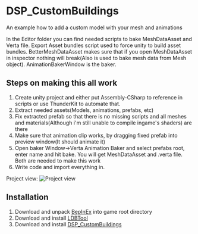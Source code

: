 # DSP_CustomBuildings
An example how to add a custom model with your mesh and animations

In the Editor folder you can find needed scripts to bake MeshDataAsset and Verta file. 
Export Asset bundles script used to force unity to build asset bundles. 
BetterMeshDataAsset makes sure that if you open MeshDataAsset in inspector nothing will break(Also is used to bake mesh data from Mesh object). 
AnimationBakerWindow is the baker.

## Steps on making this all work
1. Create unity project and either put Assembly-CSharp to reference in scripts or use ThunderKit to automate that.
2. Extract needed assets(Models, animations, prefabs, etc)
3. Fix extracted prefab so that there is no missing scripts and all meshes and materials(Although i'm still unable to compile ingame's shaders) are there
4. Make sure that animation clip works, by dragging fixed prefab into preview window(It should animate it)
5. Open baker Window->Verta Animation Baker and select prefabs root, enter name and hit bake. You will get MeshDataAsset and .verta file. Both are needed to make this work
6. Write code and import everything in.

Project view:
![Project view](https://i.imgur.com/RULexSP.png)

## Installation
1. Download and unpack [BepInEx](https://github.com/BepInEx/BepInEx/releases) into game root directory
2. Download and install [LDBTool](https://dsp.thunderstore.io/package/xiaoye97/LDBTool/)
3. Download and install [DSP_CustomBuildings](https://github.com/kremnev8/DSP_CustomBuildings/releases)
